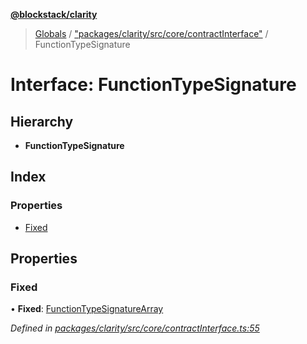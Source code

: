 **[@blockstack/clarity](../README.md)**

> [Globals](../globals.md) / ["packages/clarity/src/core/contractInterface"](../modules/_packages_clarity_src_core_contractinterface_.md) / FunctionTypeSignature

# Interface: FunctionTypeSignature

## Hierarchy

- **FunctionTypeSignature**

## Index

### Properties

- [Fixed](_packages_clarity_src_core_contractinterface_.functiontypesignature.md#fixed)

## Properties

### Fixed

• **Fixed**: [FunctionTypeSignatureArray](_packages_clarity_src_core_contractinterface_.functiontypesignaturearray.md)

_Defined in [packages/clarity/src/core/contractInterface.ts:55](https://github.com/blockstack/clarity-js-sdk/blob/711ac7c/packages/clarity/src/core/contractInterface.ts#L55)_
